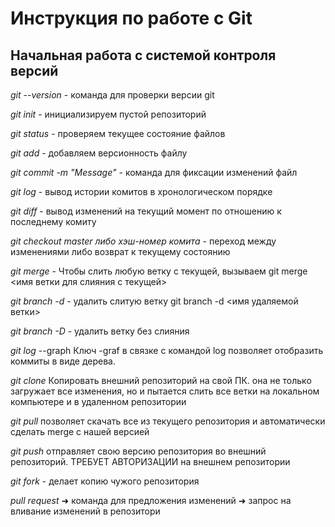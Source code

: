 # Инструкция по работе с Git

## Начальная работа с системой контроля версий

*git --version* - команда для проверки версии git

*git init* - инициализируем пустой репозиторий

*git status* - проверяем текущее состояние файлов

*git add* - добавляем версионность файлу

*git commit -m "Message"* - команда для фиксации изменений файл

*git log* - вывод истории комитов в хронологическом порядке

*git diff* - вывод изменений на текущий момент по отношению к последнему комиту

*git checkout master либо хэш-номер комита* - переход между изменениями либо возврат к текущему состоянию

*git merge* - Чтобы слить любую ветку с текущей, вызываем
git merge <имя ветки для слияния с текущей>

*git branch -d* - удалить слитую ветку git branch -d <имя удаляемой ветки>

*git branch -D* - удалить ветку без слияния 

*git log* --graph
Ключ -graf в связке с командой log позволяет отобразить коммиты в виде дерева.

*git clone* Копировать внешний репозиторий на свой ПК. она не только
загружает все изменения, но и пытается слить 
все ветки на локальном компьютере и в удаленном репозитории

*git pull*  позволяет скачать все 
из текущего репозитория и автоматически сделать merge с нашей версией

*git push* отправляет свою версию репозитория во
внешний репозиторий. ТРЕБУЕТ АВТОРИЗАЦИИ на внешнем репозитории

*git fork* - делает копию чужого репозитория 

*pull request* ➜ команда для предложения изменений
➜ запрос на вливание изменений в репозитори



